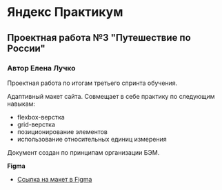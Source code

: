 # Яндекс Практикум
## Проектная работа №3 "Путешествие по России"
### __Автор Елена Лучко__

Проектная работа по итогам третьего спринта обучения.

Адаптивный макет сайта. Совмещает в себе практику по следующим навыкам:
* flexbox-верстка 
* grid-верстка 
* позиционирование элементов 
* использование относительных единиц измерения 

Документ создан по принципам организации БЭМ.


**Figma**

* [Ссылка на макет в Figma](https://www.figma.com/file/OyRWEjU6wBwRe1hapzQoLx/Sprint-3%3A-Russia-%2F-desktop-%2B-mobile?node-id=28503%3A0)

